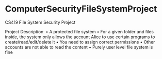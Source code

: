 # ComputerSecurityFileSystemProject
CS419 File System Security Project

Project Description:
• A protected file system
• For a given folder and files inside, the system only allows the account Alice to use certain programs to 
  create/read/edit/delete it
• You need to assign correct permissions
• Other accounts are not able to read the content
• Purely user level file system is fine
